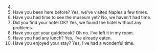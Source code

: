 4.
  1. Have you been here before?
     Yes, we've visited Naples a few times.
  2. Have you had time to see the museum yet?
     No, we haven't had time.
  3. Did you find your hotel OK?
     Yes, we found the hotel without any problems.
  4. Have you got your guidebook?
     Oh no. I've left it in my room.
  5. Have you had any lunch?
     Yes, I've already eaten.
  6. Have you enjoyed your stay?
     Yes, I've had a wonderful time.